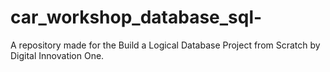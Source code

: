 # car_workshop_database_sql-
A repository made for the Build a Logical Database Project from Scratch by Digital Innovation One.

